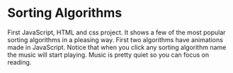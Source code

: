 # Sorting Algorithms

First JavaScript, HTML and css project. It shows a few of the most popular sorting algorithms in a pleasing way.
First two algorithms have animations made in JavaScript.
Notice that when you click any sorting algorithm name the music will start playing.
Music is pretty quiet so you can focus on reading. 